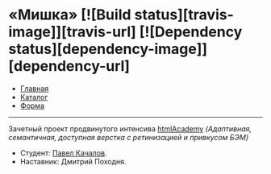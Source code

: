 # «Мишка» [![Build status][travis-image]][travis-url] [![Dependency status][dependency-image]][dependency-url]

- [Главная](https://p-kachalov.github.io/235268-mishka/index.html)
- [Каталог](https://p-kachalov.github.io/235268-mishka/catalog.html)
- [Форма](https://p-kachalov.github.io/235268-mishka/form.html)

---

Зачетный проект продвинутого интенсива [htmlAcademy](https://htmlacademy.ru/intensive/adaptive)
_(Адаптивная, семантичная, доступная верстка с ретинизацией и привкусом БЭМ)_

* Студент: [Павел Качалов](https://htmlacademy.ru/profile/pavel-k).
* Наставник: Дмитрий Походня.
